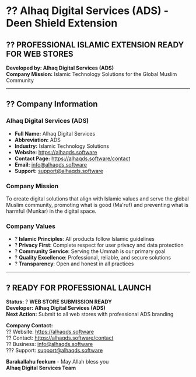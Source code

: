 # ?? Alhaq Digital Services (ADS) - Deen Shield Extension

## ?? **PROFESSIONAL ISLAMIC EXTENSION READY FOR WEB STORES**

**Developed by: Alhaq Digital Services (ADS)**  
**Company Mission:** Islamic Technology Solutions for the Global Muslim Community

---

## ?? **Company Information**

### **Alhaq Digital Services (ADS)**
- **Full Name:** Alhaq Digital Services
- **Abbreviation:** ADS  
- **Industry:** Islamic Technology Solutions
- **Website:** https://alhaqds.software
- **Contact Page:** https://alhaqds.software/contact
- **Email:** info@alhaqds.software
- **Support:** support@alhaqds.software

### **Company Mission**
To create digital solutions that align with Islamic values and serve the global Muslim community, promoting what is good (Ma'ruf) and preventing what is harmful (Munkar) in the digital space.

### **Company Values**
- ? **Islamic Principles**: All products follow Islamic guidelines
- ? **Privacy First**: Complete respect for user privacy and data protection
- ? **Community Service**: Serving the Ummah is our primary goal
- ? **Quality Excellence**: Professional, reliable, and secure solutions
- ? **Transparency**: Open and honest in all practices

---

## ? **READY FOR PROFESSIONAL LAUNCH**

**Status:** ? **WEB STORE SUBMISSION READY**  
**Developer:** **Alhaq Digital Services (ADS)**  
**Next Action:** Submit to all web stores with professional ADS branding

**Company Contact:**  
?? Website: https://alhaqds.software  
?? Contact: https://alhaqds.software/contact  
?? Business: info@alhaqds.software  
??? Support: support@alhaqds.software

**Barakallahu feekum** - May Allah bless you  
**Alhaq Digital Services Team**